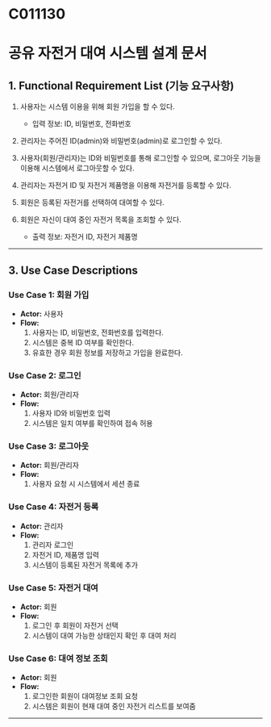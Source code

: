 # C011130


# 공유 자전거 대여 시스템 설계 문서

## 1. Functional Requirement List (기능 요구사항)

1. 사용자는 시스템 이용을 위해 회원 가입을 할 수 있다.  
   - 입력 정보: ID, 비밀번호, 전화번호

2. 관리자는 주어진 ID(admin)와 비밀번호(admin)로 로그인할 수 있다.

3. 사용자(회원/관리자)는 ID와 비밀번호를 통해 로그인할 수 있으며, 로그아웃 기능을 이용해 시스템에서 로그아웃할 수 있다.

4. 관리자는 자전거 ID 및 자전거 제품명을 이용해 자전거를 등록할 수 있다.

5. 회원은 등록된 자전거를 선택하여 대여할 수 있다.

6. 회원은 자신이 대여 중인 자전거 목록을 조회할 수 있다.  
   - 출력 정보: 자전거 ID, 자전거 제품명

---


## 3. Use Case Descriptions

### Use Case 1: 회원 가입
- **Actor:** 사용자   
- **Flow:**
  1. 사용자는 ID, 비밀번호, 전화번호를 입력한다.
  2. 시스템은 중복 ID 여부를 확인한다.
  3. 유효한 경우 회원 정보를 저장하고 가입을 완료한다.

### Use Case 2: 로그인
- **Actor:** 회원/관리자  
- **Flow:**
  1. 사용자 ID와 비밀번호 입력
  2. 시스템은 일치 여부를 확인하여 접속 허용

### Use Case 3: 로그아웃
- **Actor:** 회원/관리자  
- **Flow:**
  1. 사용자 요청 시 시스템에서 세션 종료

### Use Case 4: 자전거 등록
- **Actor:** 관리자  
- **Flow:**
  1. 관리자 로그인
  2. 자전거 ID, 제품명 입력
  3. 시스템이 등록된 자전거 목록에 추가

### Use Case 5: 자전거 대여
- **Actor:** 회원  
- **Flow:**
  1. 로그인 후 회원이 자전거 선택
  2. 시스템이 대여 가능한 상태인지 확인 후 대여 처리

### Use Case 6: 대여 정보 조회
- **Actor:** 회원  
- **Flow:**
  1. 로그인한 회원이 대여정보 조회 요청
  2. 시스템은 회원이 현재 대여 중인 자전거 리스트를 보여줌

---
